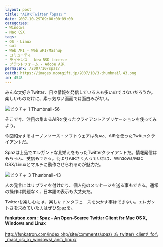 ```yaml
---
layout: post
title: "AIRでTwitter「Spaz」"
date: 2007-10-29T09:00:00+09:00
categories:
- Windows
- Mac OSX
tags: 
- OS - Linux
- GUI
- Web API - Web API/Mashup
- コミュニティ
- ライセンス - New BSD License
- プラットフォーム - Adobe AIR
permalink: /2007/10/spaz/
catch: https://images.moongift.jp/2007/10/3-thumbnail-43.png
id: 4548
---
```

みんな大好きTwitter、日々情報を発信している人も多いのではないだろうか。楽しいものだけに、素っ気ない画面では面白みがない。   
  
 ![ピクチャ 1 Thumbnail-56](https://images.moongift.jp/2007/10/1-thumbnail-56.png)  
  
そこで今、注目の集まるAIRを使ったクライアントアプリケーションを使ってみよう。   
  
今回紹介するオープンソース・ソフトウェアはSpaz、AIRを使ったTwitterクライアントだ。   
  
<!--more-->  
Spazは上品でエレガントな見栄えをもったTwitterクライアントだ。情報発信はもちろん、受信もできる。何よりAIRさえ入っていれば、Windows/Mac OSX/Linuxとマルチに動作させられるのが魅力だ。   
  
 ![ピクチャ 3 Thumbnail-43](https://images.moongift.jp/2007/10/3-thumbnail-43.png)  
  
人の発言にはリプライを付けたり、個人宛のメッセージを送る事もできる。通常の操作は問題なく、日本語の表示も大丈夫だ。   
  
Twitterを楽しむには、楽しいインタフェースを欠かす事はできない。エレガントさを求めていた人はぜひSpazを。   
  
**funkatron.com : Spaz - An Open-Source Twitter Client for Mac OS X, Windows and Linux**   
　[http://funkatron.com/index.php/site/comments/spaz\_a\_twitter\_client\_for\_mac\_os\_x\_windows\_and\_linux/   
](http://funkatron.com/index.php/site/comments/spaz_a_twitter_client_for_mac_os_x_windows_and_linux/)

